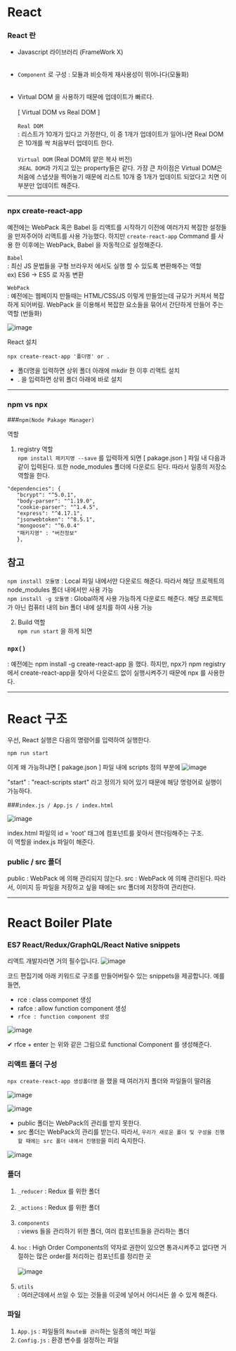 # React

### React 란
* Javascript 라이브러리 (FrameWork X) </br></br> 
  
* `Component` 로 구성 : 모듈과 비슷하게 재사용성이 뛰어나다(모듈화)</br></br>

* Virtual DOM 을 사용하기 때문에 업데이트가 빠르다. </br></br>
    [ Virtual DOM vs Real DOM ] </br></br>
  `Real DOM` </br>
  : 리스트가 10개가 있다고 가정한다, 이 중 1개가 업데이트가 일어나면 Real DOM은 10개를 싹 처음부터 업데이트 한다. 
  </br></br>
  `Virtual DOM` (Real DOM의 얕은 복사 버전) </br>
  :`REAL DOM`과 가지고 있는 property들은 같다. 가장 큰 차이점은 Virtual DOM은 처음에 스냅샷을 찍어놓기 때문에
  리스트 10개 중 1개가 업데이트 되었다고 치면 이 부분만 업데이트 해준다. 
---

### npx create-react-app
 
예전에는 WebPack 혹은 Babel 등 리액트를 시작하기 이전에 여러가지 복잡한 설정들을 만져주어야 리액트를 사용 가능했다. 
하지만 `create-react-app` Command 를 사용 한 이후에는 WebPack, Babel 을 자동적으로 설정해준다. 

`Babel` </br>
: 최신 JS 문법들을 구형 브라우저 에서도 실행 할 수 있도록 변환해주는 역할</br>
ex) ES6 -> ES5 로 자동 변환 

`WebPack` </br>
: 예전에는 웹페이지 만들때는 HTML/CSS/JS 이렇게 만들었는데 규모가 커져서 복잡하게 되어버림. 
WebPack 을 이용해서 복잡한 요소들을 묶어서 간단하게 만들어 주는 역할 (번들화)

![image](https://user-images.githubusercontent.com/63600953/132835078-5ff7962d-b2ee-4880-ad62-31feadd1cad7.png)

React 설치
````
npx create-react-app '폴더명' or .
````
* 폴더명을 입력하면 상위 폴더 아래에 mkdir 한 이후 리액트 설치 </br> 
* . 을 입력하면 상위 폴더 아래에 바로 설치

---
### npm vs npx 

###`npm(Node Pakage Manager)`</br>

역할 
1. registry 역할 </br>
`npm install 패키지명 --save` 를  입력하게 되면 [ pakage.json ] 파일 내
다음과 같이 입력된다. 또한 node_modules 폴더에 다운로드 된다. 따라서 일종의 저장소 역할을 한다. 
````   
"dependencies": {
   "bcrypt": "^5.0.1",
   "body-parser": "^1.19.0",
   "cookie-parser": "^1.4.5",
   "express": "^4.17.1",
   "jsonwebtoken": "^8.5.1",
   "mongoose": "^6.0.4"
   "패키지명" : "버전정보" 
   },
````

## 참고
`npm install 모듈명` : Local 파일 내에서만 다운로드 해준다. 따라서 해당 프로젝트의 node_modules 폴더 내에서만 사용 가능
</br> 
`npm install -g 모듈명` : Global하게 사용 가능하게 다운로드 해준다. 해당 프로젝트가 아닌 컴퓨터 내의 bin 폴더 내에 설치를 하여 사용 가능

2. Build 역할 </br> 
`npm run start` 을 하게 되면
   
### `npx()`
: 예전에는 npm install -g create-react-app 을 했다. 하지만, 
npx가 npm registry에서 create-react-app을 찾아서 다운로드 없이 실행시켜주기 때문에 npx 를 사용한다. 

---
# React 구조 

우선, React 실행은 다음의 명령어를 입력하여 실행한다. 
````
npm run start
````

이게 왜 가능하냐면 [ pakage.json ] 파일 내에 scripts 정의 부분에
![image](https://user-images.githubusercontent.com/63600953/132842519-20972581-fa80-4dd1-80fb-1ba234945e5c.png)

"start" : "react-scripts start" 라고 정의가 되어 있기 때문에 해당 명령어로 실행이 가능하다. 

###`index.js / App.js / index.html` 

![image](https://user-images.githubusercontent.com/63600953/132843358-f14c2289-287b-4c9c-a8e5-3c56badbc653.png)

index.html 파일의 id = 'root' 태그에 <App/> 컴포넌트를 꽂아서 렌더링해주는 구조. </br> 
이 역할을 index.js 파일이 해준다. 

### public / src 폴더 
public : WebPack 에 의해 관리되지 않는다. 
src : WebPack 에 의해 관리된다. 따라서, 이미지 등 파일을 저장하고 싶을 때에는 src 폴더에 저장하여 관리한다. 


---
# React Boiler Plate 

### ES7 React/Redux/GraphQL/React Native snippets

리액트 개발자라면 거의 필수입니다.
![image](https://user-images.githubusercontent.com/63600953/132936933-7506b4a5-13d2-42e4-a3d8-81134601eca4.png)

코드 편집기에 아래 키워드로 구조를 만들어버릴수 있는 snippets을 제공합니다. 예를들면,

* rce : class componet 생성 </br>
* rafce : allow function component 생성</br>
* `rfce : function component 생성`</br>

![image](https://user-images.githubusercontent.com/63600953/132936947-9f139aa2-0c23-4ffd-b540-58d74c90fca8.png)

✔ rfce + enter 는 위와 같은 그림으로 functional Component 를 생성해준다. 


### 리액트 폴더 구성
`npx create-react-app 생성폴더명` 을 했을 때 여러가지 폴더와 파일들이 딸려옴

![image](https://user-images.githubusercontent.com/63600953/132937545-e8388a8d-42e2-4b84-8d8b-94af1d5b3ac9.png)


![image](https://user-images.githubusercontent.com/63600953/132937229-f68c255a-19da-46e3-8404-1115c96f72d5.png)

* public 폴더는 WebPack의 관리를 받지 못한다. 
* src 폴더는 WebPack의 관리를 받는다. 
따라서, `우리가 새로운 폴더 및 구성을 진행할 때에는 src 폴더 내에서 진행함`을 미리 숙지한다. 

![image](https://user-images.githubusercontent.com/63600953/132937338-3cbb18de-1622-4021-bd79-7198680e1a17.png)

### 폴더
1. `_reducer` : Redux 를 위한 폴더</br></br>
2. `_actions` : Redux 를 위한 폴더</br></br>
3. `components` </br> 
   : views 들을 관리하기 위한 폴더, 여러 컴포넌트들을 관리하는 폴더</br></br>
4. `hoc`
   : High Order Components의 약자로 권한이 있으면 통과시켜주고 없다면 거절하는 많은 order를 처리하는 컴포넌트를 정리한 곳
   </br> </br> ![image](https://user-images.githubusercontent.com/63600953/132937405-65e2df7a-c42d-495c-bca0-c7e6fd094408.png)
   </br></br>
5. `utils`</br> 
  : 여러군데에서 쓰일 수 있는 것들을 이곳에 넣어서 어디서든 쓸 수 있게 해준다. 

### 파일
1. `App.js` : 파일들의 `Route를 관리`하는 일종의 메인 파일  
2. `Config.js` : 환경 변수를 설정하는 파일


